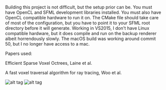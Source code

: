 Building this project is not difficult, but the setup prior can be. You must have OpenCL and SFML development libraries installed. You must also have OpenCL compatible hardware to run it on. The CMake file should take care of most of the configuration, but you have to point it to your SFML root directory before it will generate. Working in VS2015, I don't have Linux compatible hardware, but it does compile and run on the backup renderer albeit horrendously slowly. The macOS build was working around commit 50, but I no longer have access to a mac.

Papers used:

Efficient Sparse Voxel Octrees, Laine et al.

A fast voxel traversal algorithm for ray tracing, Woo et al.

![alt tag](https://github.com/MitchellHansen/voxel-raycaster/blob/master/assets/screenshot1.PNG)
![alt tag](https://github.com/MitchellHansen/voxel-raycaster/blob/master/assets/screenshot.PNG)

